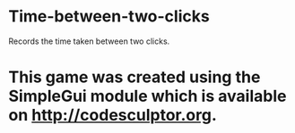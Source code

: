 # Time-between-two-clicks
Records the time taken between two clicks.
# This game was created using the SimpleGui module which is available on http://codesculptor.org.
